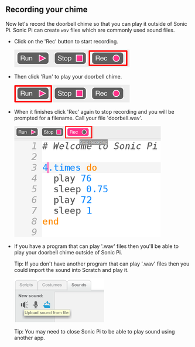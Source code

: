 ## Recording your chime

Now let's record the doorbell chime so that you can play it outside of Sonic Pi. Sonic Pi can create `wav` files which are commonly used sound files.

+ Click on the 'Rec' button to start recording.
    
    ![截屏](images/tune-record.png)

+ Then click 'Run' to play your doorbell chime.
    
    ![截屏](images/tune-run.png)

+ When it finishes click 'Rec' again to stop recording and you will be prompted for a filename. Call your file 'doorbell.wav'.
    
    ![截屏](images/tune-record-stop.png)

+ If you have a program that can play '.wav' files then you'll be able to play your doorbell chime outside of Sonic Pi.
    
    Tip: If you don't have another program that can play '.wav' files then you could import the sound into Scratch and play it.
    
    ![截屏](images/scratch-upload.png)
    
    Tip: You may need to close Sonic Pi to be able to play sound using another app.
